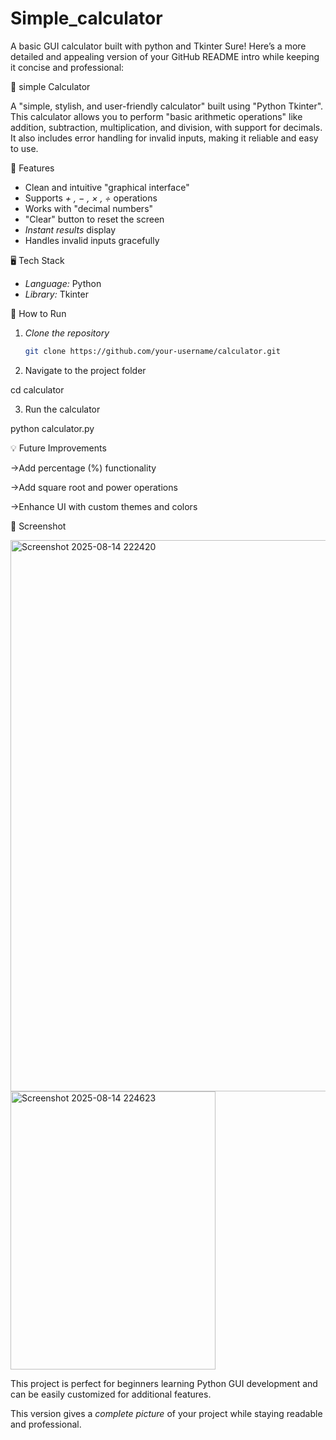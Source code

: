 # Simple_calculator
A basic GUI calculator built with python and Tkinter
Sure! Here’s a more detailed and appealing version of your GitHub README intro while keeping it concise and professional:

🧮 simple Calculator

A "simple, stylish, and user-friendly calculator" built using "Python Tkinter".  
This calculator allows you to perform "basic arithmetic operations" like addition, subtraction, multiplication, and division, with support for decimals. It also includes error handling for invalid inputs, making it reliable and easy to use.

 🌟 Features
- Clean and intuitive "graphical interface"  
- Supports *+ , − , × , ÷* operations  
- Works with "decimal numbers" 
- "Clear" button to reset the screen  
- *Instant results* display  
- Handles invalid inputs gracefully  

 🖥 Tech Stack
- *Language:* Python  
- *Library:* Tkinter  

 🚀 How to Run
1. *Clone the repository*  
   ```bash
   git clone https://github.com/your-username/calculator.git

2. Navigate to the project folder

cd calculator


3. Run the calculator

python calculator.py

💡 Future Improvements

->Add percentage (%) functionality

->Add square root and power operations

->Enhance UI with custom themes and colors


📸 Screenshot

<img width="1400" height="882" alt="Screenshot 2025-08-14 222420" src="https://github.com/user-attachments/assets/f2fd6f45-a26c-488c-b031-6644c9922ca7" />
<img width="328" height="445" alt="Screenshot 2025-08-14 224623" src="https://github.com/user-attachments/assets/b056e295-a014-4a53-b8b5-e7187ad2203a" />

This project is perfect for beginners learning Python GUI development and can be easily customized for additional features.

This version gives a *complete picture* of your project while staying readable and professional.  
